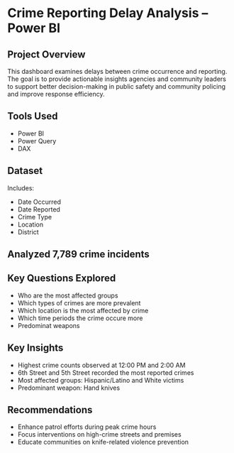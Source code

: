 # Crime Reporting Delay Analysis – Power BI

## Project Overview
This dashboard examines delays between crime occurrence and reporting. The goal is to provide actionable insights agencies and community leaders to support better decision-making in public safety and community policing and improve response efficiency. 

## Tools Used
- Power BI
- Power Query
- DAX

## Dataset
Includes:
- Date Occurred
- Date Reported
- Crime Type
- Location
- District

## Analyzed 7,789 crime incidents

## Key Questions Explored
- Who are the most affected groups
- Which types of crimes are more prevalent
- Which location is the most affected by crime
- Which time periods the crime occure more
- Predominat weapons

## Key Insights
- Highest crime counts observed at 12:00 PM and 2:00 AM
- 6th Street and 5th Street recorded the most reported crimes
- Most affected groups: Hispanic/Latino and White victims
- Predominant weapon: Hand knives

## Recommendations
- Enhance patrol efforts during peak crime hours
- Focus interventions on high-crime streets and premises
- Educate communities on knife-related violence prevention

